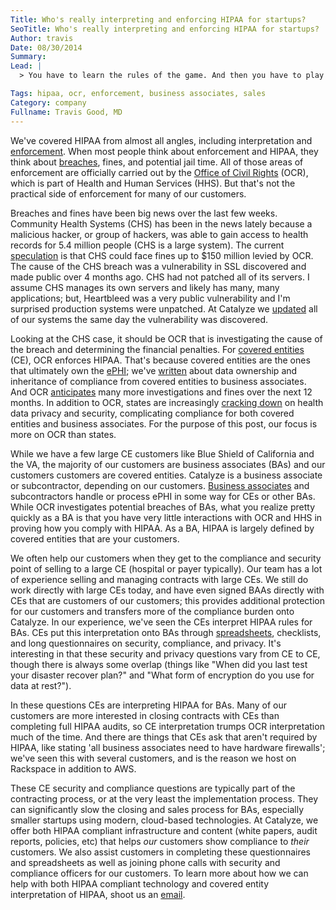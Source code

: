 ```yaml
---
Title: Who's really interpreting and enforcing HIPAA for startups?
SeoTitle: Who's really interpreting and enforcing HIPAA for startups?
Author: travis
Date: 08/30/2014
Summary: 
Lead: |
  > You have to learn the rules of the game. And then you have to play better than anyone else. **- Albert Einstein**

Tags: hipaa, ocr, enforcement, business associates, sales
Category: company
Fullname: Travis Good, MD
---
```

We've covered HIPAA from almost all angles, including interpretation and [enforcement](/learn/hipaa/the-who-and-how-of-hipaa-enforcement/). When most people think about enforcement and HIPAA, they think about [breaches](/learn/hipaa/hipaa-and-data-breaches/), fines, and potential jail time. All of those areas of enforcement are officially carried out by the [Office of Civil Rights](http://www.hhs.gov/ocr/office/) (OCR), which is part of Health and Human Services (HHS). But that's not the practical side of enforcement for many of our customers.

Breaches and fines have been big news over the last few weeks. Community Health Systems (CHS) has been in the news  lately because a malicious hacker, or group of hackers, was able to gain access to health records for 5.4 million people (CHS is a large system). The current [speculation](http://www.forbes.com/sites/danmunro/2014/08/18/cyber-attack-nets-4-5-million-records-from-large-hospital-system/) is that CHS could face fines up to $150 million levied by OCR. The cause of the CHS breach was a vulnerability in SSL discovered and made public over 4 months ago. CHS had not patched all of its servers. I assume CHS manages its own servers and likely has many, many applications; but, Heartbleed was a very public vulnerability and I'm surprised production systems were unpatched. At Catalyze we [updated](/blog/addressing-the-heartbleed-vulnerability-the-catalyze-way/) all of our systems the same day the vulnerability was discovered.

Looking at the CHS case, it should be OCR that is investigating the cause of the breach and determining the financial penalties. For [covered entities](https://training.catalyze.io/Covered%20Entities.html) (CE), OCR enforces HIPAA. That's because covered entities are the ones that ultimately own the [ePHI](/learn/hipaa/what-is-protected-health-information-or-phi/); we've [written](/blog/inheritance-and-ownership-of-compliance-risk/) about data ownership and inheritance of compliance from covered entities to business associates. And OCR [anticipates](http://www.fiercehealthit.com/story/ocr-attorney-whopping-hipaa-fines-you-aint-seen-nothin-yet/2014-06-16) many more investigations and fines over the next 12 months. In addition to OCR, states are increasingly [cracking down](http://www.fiercehealthit.com/story/privacy-mac-mcmillan-hipaa-ocr-hhs-healthcare-himss/2014-08-22?page=full) on health data privacy and security, complicating compliance for both covered entities and business associates. For the purpose of this post, our focus is more on OCR than states.

While we have a few large CE customers like Blue Shield of California and the VA, the majority of our customers are business associates (BAs) and our customers customers are covered entities. Catalyze is a business associate or subcontractor, depending on our customers. [Business associates](/learn/hipaa-subcontractors-and-baas/) and subcontractors handle or process ePHI in some way for CEs or other BAs. While OCR investigates potential breaches of BAs, what you realize pretty quickly as a BA is that you have very little interactions with OCR and HHS in proving how you comply with HIPAA. As a BA, HIPAA is largely defined by covered entities that are your customers.

We often help our customers when they get to the compliance and security point of selling to a large CE (hospital or payer typically). Our team has a lot of experience selling and managing contracts with large CEs. We still do work directly with large CEs today, and have even signed BAAs directly with CEs that are customers of our customers; this provides additional protection for our customers and transfers more of the compliance burden onto Catalyze. In our experience, we've seen the CEs interpret HIPAA rules for BAs. CEs put this interpretation onto BAs through [spreadsheets](https://cloudsecurityalliance.org/research/ccm/), checklists, and long questionnaires on security, compliance, and privacy. It's interesting in that these security and privacy questions vary from CE to CE, though there is always some overlap (things like "When did you last test your disaster recover plan?" and "What form of encryption do you use for data at rest?").

In these questions CEs are interpreting HIPAA for BAs. Many of our customers are more interested in closing contracts with CEs than completing full HIPAA audits, so CE interpretation trumps OCR interpretation much of the time. And there are things that CEs ask that aren't required by HIPAA, like stating 'all business associates need to have hardware firewalls'; we've seen this with several customers, and is the reason we host on Rackspace in addition to AWS.

These CE security and compliance questions are typically part of the contracting process, or at the very least the implementation process. They can significantly slow the closing and sales process for BAs, especially smaller startups using modern, cloud-based technologies. At Catalyze, we offer both HIPAA compliant infrastructure and content (white papers, audit reports, policies, etc) that helps *our* customers show compliance to *their* customers. We also assist customers in completing these questionnaires and spreadsheets as well as joining phone calls with security and compliance officers for our customers. To learn more about how we can help with both HIPAA compliant technology and covered entity interpretation of HIPAA, shoot us an [email](mailto:sales@catalyze.io).

